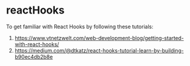# reactHooks
To get familiar with React Hooks by following these tutorials:

1. https://www.vtnetzwelt.com/web-development-blog/getting-started-with-react-hooks/
2. https://medium.com/@dtkatz/react-hooks-tutorial-learn-by-building-b90ec4db2b8e


